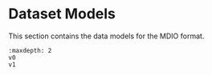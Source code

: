 # Dataset Models

This section contains the data models for the MDIO format.

```{toctree}
:maxdepth: 2
v0
v1
```
